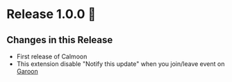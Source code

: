 # Release 1.0.0 :tada:

## Changes in this Release

- First release of Calmoon
- This extension disable "Notify this update" when you join/leave event on [Garoon](https://garoon.cybozu.co.jp/)
